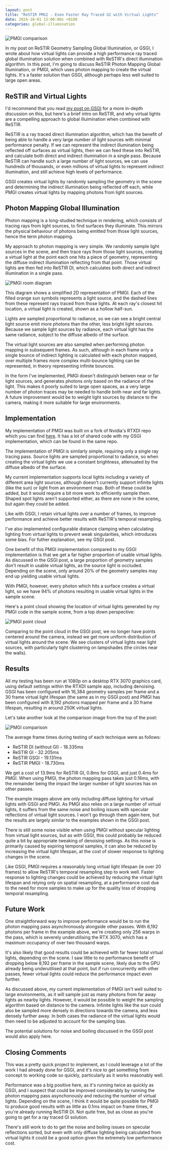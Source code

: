 ```yaml
---
layout: post
title: "ReSTIR PMGI - Even Faster Ray Traced GI with Virtual Lights"
date: 2024-10-01 12:00:00s +0100
categories: global-illumination
---
```


![PMGI comparison](/img/pmgi/pmgi_comparison.jpg)

In my post on ReSTIR Geometry Sampling Global Illumination, or GSGI, I wrote about how virtual lights can provide a high performance ray traced global illumination solution when combined with ReSTIR's direct illumination algorithm. In this post, I'm going to discuss ReSTIR Photon Mapping Global Illumination, or PMGI, which uses photon mapping to create the virtual lights. It's a faster solution than GSGI, although perhaps less well suited to large open areas.

## ReSTIR and Virtual Lights

I'd recommend that you read [my post on GSGI](/2024/09/20/restir-gsgi.html) for a more in-depth discussion on this, but here's a brief intro on ReSTIR, and why virtual lights are a compelling approach to global illuimination when combined with ReSTIR.

ReSTIR is a ray traced direct illumination algorithm, which has the benefit of being able to handle a very large number of light sources with minimal performance penalty. If we can represent the indirect illumination being reflected off surfaces as virtual lights, then we can feed these into ReSTIR, and calculate both direct and indirect illumination in a single pass. Because ReSTIR can handle such a large number of light sources, we can use hundreds of thousands, or even millions of virtual lights to represent indirect illumination, and still achieve high levels of performance.

GSGI creates virtual lights by randomly sampling the geometry in the scene and determining the indirect illumination being reflected off each, while PMGI creates virtual lights by mapping photons from light sources.

## Photon Mapping Global Illumination

Photon mapping is a long-studied technique in rendering, which consists of tracing rays from light sources, to find surfaces they illuminate. This mirrors the physical behaviour of photons being emitted from those light sources, hence the term photon mapping.

My approach to photon mapping is very simple. We randomly sample light sources in the scene, and then trace rays from those light sources, creating a virtual light at the point each one hits a piece of geometry, representing the diffuse indirect illumination reflecting from that point. Those virtual lights are then fed into ReSTIR DI, which calculates both direct and indirect illumination in a single pass.

![PMGI room diagram](/img/pmgi/pmgi_room.png)

This diagram shows a simplified 2D representation of PMGI. Each of the filled orange sun symbols represents a light source, and the dashed lines from these represent rays traced from those lights. At each ray's closest hit location, a virtual light is created, shown as a hollow half-sun.

Lights are sampled proportional to radiance, so we can see a bright central light source emit more photons than the other, less bright light sources. Because we sample light sources by radiance, each virtual light has the same radiance, subject to the diffuse albedo of the surface.

The virtual light sources are also sampled when performing photon mapping in subsequent frames. As such, although in each frame only a single bounce of indirect lighting is calculated with each photon mapped, over multiple frames more complex multi-bounce lighting can be represented, in theory representing infinite bounces.

In the form I've implemented, PMGI doesn't distinguish betwen near or far light sources, and generates photons only based on the radiance of the light. This makes it poorly suited to large open spaces, as a very large number of photon traces may be needed to handle both near and far lights. A future improvement would be to weight light sources by distance to the camera, making it more suitable for large environments.

## Implementation

My implementation of PMGI was built on a fork of Nvidia's RTXDI repo which you can find [here](https://github.com/otrooney/RTXDI). It has a lot of shared code with my GSGI implementation, which can be found in the same repo.

The implementation of PMGI is similarly simple, requiring only a single ray tracing pass. Source lights are sampled proportional to radiance, so when creating the virtual lights we use a constant brightness, attenuated by the diffuse albedo of the surface.

My current implementation supports local lights including a variety of different area light sources, although doesn't currently support infinite lights (like the sun) or light from an environment map. Both of these could be added, but it would require a bit more work to efficiently sample them. Shaped spot lights aren't supported either, as there are none in the scene, but again they could be added.

Like with GSGI, I retain virtual lights over a number of frames, to improve performance and achieve better results with ReSTIR's temporal resampling.

I've also implemented configurable distance clamping when calculating lighting from virtual lights to prevent weak singularities, which introduces some bias. For futher explanation, see my GSGI post.

One benefit of this PMGI implementation compared to my GSGI implementation is that we get a far higher proportion of usable virtual lights. As discussed in the GSGI post, a large proportion of geometry samples don't result in usable virtual lights, as the source light is occluded. Depending on the scene, only around 20% of the geometry samples may end up yielding usable virtual lights.

With PMGI, however, every photon which hits a surface creates a virtual light, so we have 94% of photons resulting in usable virtual lights in the sample scene.

Here's a point cloud showing the location of virtual lights generated by my PMGI code in the sample scene, from a top down perspective:

![PMGI point cloud](/img/pmgi/pmgi_pointcloud.png)

Comparing to the point cloud in the GSGI post, we no longer have points centered around the camera, instead we get more uniform distribution of virtual lights around the scene. We see clusters of virtual lights near light sources, with particularly tight clustering on lampshades (the circles near the walls).

## Results

All my testing has been run at 1080p on a desktop RTX 3070 graphics card, using default settings within the RTXDI sample app, including denoising. GSGI has been configured with 16,384 geometry samples per frame and a 30 frame virtual light lifespan (the same as in my GSGI post) and PMGI has been configured with 8,192 photons mapped per frame and a 30 frame lifespan, resulting in around 250K virtual lights.

Let's take another look at the comparison image from the top of the post:

![PMGI comparison](/img/pmgi/pmgi_comparison.jpg)

The average frame times during testing of each technique were as follows:

- ReSTIR DI (without GI) - 18.335ms
- ReSTIR GI - 32.205ms
- ReSTIR GSGI - 19.131ms
- ReSTIR PMGI - 18.730ms

We get a cost of 13.9ms for ReSTIR GI, 0.8ms for GSGI, and just 0.4ms for PMGI. When using PMGI, the photon mapping pass takes just 0.16ms, with the remainder being the impact the larger number of light sources has on other passes.

The example images above are only including diffuse lighting for virtual lights with GSGI and PMGI. As PMGI also relies on a large number of virtual lights, it suffers from the same noise and boiling issues with specular reflections of virtual light sources. I won't go through them again here, but the results are largely similar to the examples shown in the GSGI post.

There is still some noise visible when using PMGI without specular lighting from virtual light sources, but as with GSGI, this could probably be reduced quite a bit by appropriate tweaking of denoising settings. As this noise is primarily caused by expiring temporal samples, it can also be reduced by increasing the virtual light lifespan, at the cost of slower response to lighting changes in the scene.

Like GSGI, PMGI requires a reasonably long virtual light lifespan (ie over 20 frames) to allow ReSTIR's temporal resampling step to work well. Faster response to lighting changes could be achieved by reducing the virtual light lifespan and relying only on spatial resampling, at a performance cost due to the need for more samples to make up for the quality loss of dropping temporal resampling.

## Future Work

One straightforward way to improve performance would be to run the photon mapping pass asynchronously alongside other passes. With 8,192 photons per frame in the example above, we're creating only 256 warps in the pass, which is severely underutilising the RTX 3070, which has a maximum occupancy of over two thousand warps.

It's also likely that good results could be achieved with far fewer total virtual lights, depending on the scene. I saw little to no performance benefit of dropping below 8,192 per frame in the sample scene, likely due to the GPU already being underutilised at that point, but if run concurrently with other passes, fewer virtual lights could reduce the performance impact even further.

As discussed above, my current implementation of PMGI isn't well suited to large environments, as it will sample just as many photons from far away lights as nearby lights. However, it would be possible to weight the sampling algorithm based on distance to the camera. Infinite lights like the sun could also be sampled more densely in directions towards the camera, and less densely further away. In both cases the radiance of the virtual lights would then need to be adjusted to account for the sampling bias.

The potential solutions for noise and boiling discussed in the GSGI post would also apply here.

## Closing Comments

This was a pretty quick project to implement, as I could leverage a lot of the work I had already done for GSGI, and it's nice to get something from concept to working code so quickly, particularly as it works reasonably well.

Performance was a big positive here, as it's running twice as quickly as GSGI, and I suspect that could be improved considerably by running the photon mapping pass asynchonously and reducing the number of virtual lights. Depending on the scene, I think it would be quite possible for PMGI to produce good results with as little as 0.1ms impact on frame times, if you're already running ReSTIR DI. Not quite free, but as close as you're going to get for a ray traced GI solution.

There's still work to do to get the noise and boiling issues on specular reflections sorted, but even with only diffuse lighting being calculated from virtual lights it could be a good option given the extremely low performance cost.
